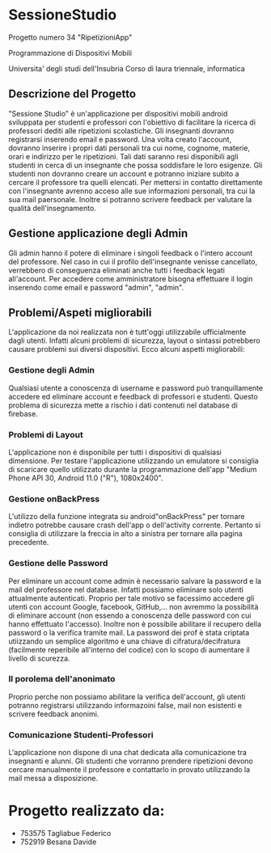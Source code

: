 # SessioneStudio
Progetto numero 34 "RipetizioniApp"

Programmazione di Dispositivi Mobili

Universita' degli studi dell'Insubria
Corso di laura triennale, informatica

## Descrizione del Progetto
"Sessione Studio" è un'applicazione per dispositivi mobili android sviluppata per studenti e professori con l'obiettivo di facilitare la ricerca di professori dediti alle ripetizioni scolastiche.
Gli insegnanti dovranno registrarsi inserendo email e password. Una volta creato l'account, dovranno inserire i propri dati personali tra cui nome, cognome, materie, orari e indirizzo per le ripetizioni. Tali dati saranno resi disponibili agli studenti in cerca di un insegnante che possa soddisfare le loro esigenze.
Gli studenti non dovranno creare un account e potranno iniziare subito a cercare il professore tra quelli elencati. Per mettersi in contatto direttamente con l'insegnante avrenno acceso alle sue informazioni personali, tra cui la sua mail paersonale. Inoltre si potranno scrivere feedback per valutare la qualità dell'insegnamento.

## Gestione applicazione degli Admin
Gli admin hanno il potere di eliminare i singoli feedback o l'intero account del professore. Nel caso in cui il profilo dell'insegnante venisse cancellato, verrebbero di conseguenza eliminati anche tutti i feedback legati all'account. Per accedere come amministratore bisogna effettuare il login inserendo come email e password "admin", "admin".

## Problemi/Aspeti migliorabili
L'applicazione da noi realizzata non è tutt'oggi utilizzabile ufficialmente dagli utenti. Infatti alcuni problemi di sicurezza, layout o sintassi potrebbero causare problemi sui diversi dispositivi. Ecco alcuni aspetti migliorabili:
### Gestione degli Admin
Qualsiasi utente a conoscenza di username e password può tranquillamente accedere ed eliminare account e feedback di professori e studenti. Questo problema di sicurezza mette a rischio i dati contenuti nel database di firebase.
### Problemi di Layout
L'applicazione non è disponibile per tutti i dispositivi di qualsiasi dimensione. Per testare l'applicazione utilizzando un emulatore si consiglia di scaricare quello utilizzato durante la programmazione dell'app "Medium Phone API 30, Android 11.0 ("R"), 1080x2400".
### Gestione onBackPress
L'utilizzo della funzione integrata su android"onBackPress" per tornare indietro potrebbe causare crash dell'app o dell'activity corrente. Pertanto si consiglia di utilizzare la freccia in alto a sinistra per tornare alla pagina precedente.
### Gestione delle Password
Per eliminare un account come admin è necessario salvare la password e la mail del professore nel database. Infatti possiamo eliminare solo utenti attualmente autenticati. Proprio per tale motivo se facessimo accedere gli utenti con account Google, facebook, GitHub,... non avremmo la possibilità di eliminare account (non essendo a conoscenza delle password con cui hanno effettuato l'accesso). Inoltre non è possibile abilitare il recupero della password o la verifica tramite mail. La password dei prof è stata criptata utiizzando un semplice algoritmo e una chiave di cifratura/decifratura (facilmente reperibile all'interno del codice) con lo scopo di aumentare il livello di scurezza.
### Il porolema dell'anonimato
Proprio perche non possiamo abilitare la verifica dell'account, gli utenti potranno registrarsi utilizzando informazoini false, mail non esistenti e scrivere feedback anonimi.
### Comunicazione Studenti-Professori
L'applicazione non dispone di una chat dedicata alla comunicazione tra insegnanti e alunni. Gli studenti che vorranno prendere ripetizioni devono cercare manualmente il professore e contattarlo in provato utilizzando la mail messa a disposizione. 

# Progetto realizzato da:
- 753575 Tagliabue	Federico
- 752919 Besana Davide
